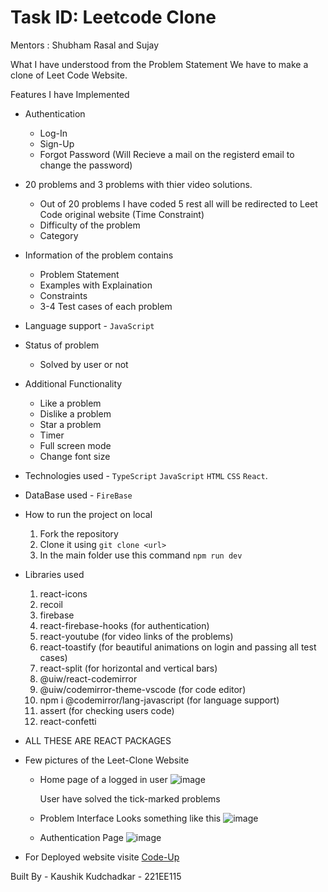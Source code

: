# Task ID: Leetcode Clone

Mentors : Shubham Rasal and Sujay


What I have understood from the Problem Statement 
We have to make a clone of Leet Code Website.


Features I have Implemented
* Authentication
  * Log-In
  * Sign-Up
  * Forgot Password (Will Recieve a mail on the registerd email to change the password)
* 20 problems and 3 problems with thier video solutions.
  * Out of 20 problems I have coded 5 rest all will be redirected to Leet Code original website (Time Constraint)
  * Difficulty of the problem
  * Category
* Information of the problem contains
  * Problem Statement
  * Examples with Explaination
  * Constraints
  * 3-4 Test cases of each problem
* Language support - `JavaScript`
* Status of problem
  * Solved by user or not
* Additional Functionality
  * Like a problem
  * Dislike a problem
  * Star a problem
  * Timer
  * Full screen mode
  * Change font size


* Technologies used - `TypeScript` `JavaScript` `HTML` `CSS` `React`.

* DataBase used - `FireBase`

* How to run the project on local
  1. Fork the repository
  2. Clone it using `git clone <url>`
  3. In the main folder use this command `npm run dev`

* Libraries used
  1. react-icons
  2. recoil
  3. firebase
  4. react-firebase-hooks (for authentication)
  5. react-youtube (for video links of the problems)
  6. react-toastify (for beautiful animations on login and passing all test cases)
  7. react-split (for horizontal and vertical bars)
  8. @uiw/react-codemirror
  9. @uiw/codemirror-theme-vscode (for code editor)
  10. npm i @codemirror/lang-javascript (for language support)
  11. assert (for checking users code)
  12. react-confetti

* ALL THESE ARE REACT PACKAGES

* Few pictures of the Leet-Clone Website
  * Home page of a logged in user
    ![image](https://github.com/Kaushik2201/Leetcode-Clone/assets/118542939/8a0a74e3-cfbd-4ca7-8a8f-ed349b13860e)

    User have solved the tick-marked problems

  * Problem Interface Looks something like this
    ![image](https://github.com/Kaushik2201/Leetcode-Clone/assets/118542939/43bc722d-56ea-40e3-bc46-8e58278f7263)

  * Authentication Page
    ![image](https://github.com/Kaushik2201/Leetcode-Clone/assets/118542939/ca3e6721-3293-43fd-9687-4ba4da49de78)



* For Deployed website visite [Code-Up](https://code-up-kappa.vercel.app/)


Built By - Kaushik Kudchadkar - 221EE115
